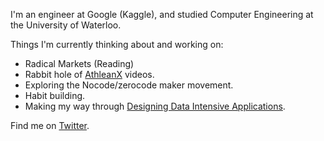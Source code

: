 I'm an engineer at Google (Kaggle), and studied Computer Engineering at the University of Waterloo.

Things I'm currently thinking about and working on:

* Radical Markets (Reading)
* Rabbit hole of [AthleanX](https://www.youtube.com/channel/UCe0TLA0EsQbE-MjuHXevj2A) videos.
* Exploring the Nocode/zerocode maker movement.
* Habit building.
* Making my way through [Designing Data Intensive Applications](https://dataintensive.net/).



Find me on [Twitter](https://twitter.com/vimota).

